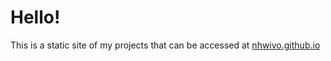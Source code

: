 # Hello!
This is a static site of my projects that can be accessed at [nhwivo.github.io](https://nhwivo.github.io)
